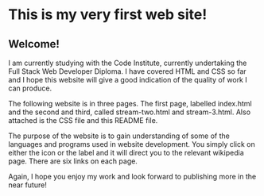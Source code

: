 # This is my very first web site!

## Welcome!

I am currently studying with the Code Institute, currently undertaking the
Full Stack Web Developer Diploma.  I have covered HTML and CSS so far and I
hope this website will give a good indication of the quality of work I can
produce.

The following website is in three pages.  The first page, labelled index.html
and the second and third, called stream-two.html and stream-3.html.  Also
attached is the CSS file and this README file.

The purpose of the website is to gain understanding of some of the languages
and programs used in website development.  You simply click on either the icon
or the label and it will direct you to the relevant wikipedia page.  There are
six links on each page.

Again, I hope you enjoy my work and look forward to publishing more in the near
future!